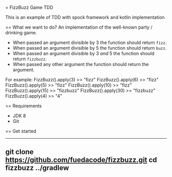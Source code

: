 = FizzBuzz Game TDD

This is an example of TDD with spock framework and kotlin implementation

== What we want to do?
An implementation of the well-known party / drinking game.

- When passed an argument divisible by 3 the function should return `fizz`.
- When passed an argument divisible by 5 the function should return `buzz`.
- When passed an argument divisible by 3 _and_ 5 the function should return `fizzbuzz`.
- When passed any other argument the function should return the argument.

For example:
FizzBuzz().apply(3) >> "fizz"
FizzBuzz().apply(6) >> "fizz"
FizzBuzz().apply(5) >> "fizz"
FizzBuzz().apply(10) >> "fizz"
FizzBuzz().apply(15) >> "fizzbuzz"
FizzBuzz().apply(30) >> "fizzbuzz"
FizzBuzz().apply(4) >> "4"



== Requirements

* JDK 8
* Git

== Get started

----
git clone https://github.com/fuedacode/fizzbuzz.git
cd fizzbuzz
../gradlew
----
